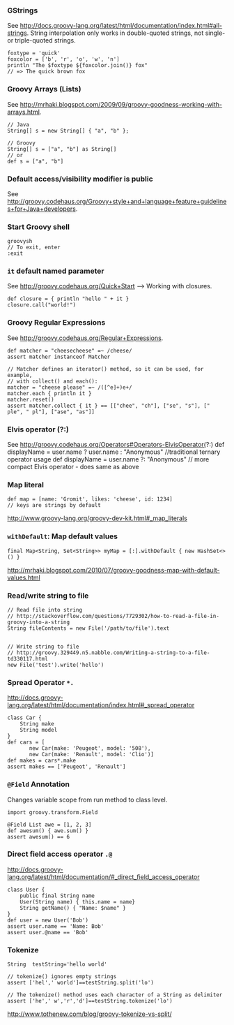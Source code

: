 ### GStrings
See http://docs.groovy-lang.org/latest/html/documentation/index.html#all-strings. String interpolation only works in double-quoted strings, not single- or triple-quoted strings.
```
foxtype = 'quick'
foxcolor = ['b', 'r', 'o', 'w', 'n']
println "The $foxtype ${foxcolor.join()} fox"
// => The quick brown fox
```

### Groovy Arrays (Lists)
See http://mrhaki.blogspot.com/2009/09/groovy-goodness-working-with-arrays.html.
```
// Java
String[] s = new String[] { "a", "b" };

// Groovy
String[] s = ["a", "b"] as String[]
// or
def s = ["a", "b"]
```

### Default access/visibility modifier is public
See http://groovy.codehaus.org/Groovy+style+and+language+feature+guidelines+for+Java+developers.

### Start Groovy shell
```
groovysh
// To exit, enter
:exit
```

### `it` default named parameter
See http://groovy.codehaus.org/Quick+Start --> Working with closures.
```
def closure = { println "hello " + it }
closure.call("world!")
```

### Groovy Regular Expressions
See http://groovy.codehaus.org/Regular+Expressions.
```
def matcher = "cheesecheese" =~ /cheese/
assert matcher instanceof Matcher

// Matcher defines an iterator() method, so it can be used, for example,
// with collect() and each():
matcher = "cheese please" =~ /([^e]+)e+/
matcher.each { println it }
matcher.reset()
assert matcher.collect { it } == [["chee", "ch"], ["se", "s"], [" ple", " pl"], ["ase", "as"]]
```

### Elvis operator (?:)
See http://groovy.codehaus.org/Operators#Operators-ElvisOperator(?:)
def displayName = user.name ? user.name : "Anonymous" //traditional ternary operator usage
def displayName = user.name ?: "Anonymous"  // more compact Elvis operator - does same as above

### Map literal
```
def map = [name: 'Gromit', likes: 'cheese', id: 1234]
// keys are strings by default
```
http://www.groovy-lang.org/groovy-dev-kit.html#_map_literals

### `withDefault`: Map default values
```
final Map<String, Set<String>> myMap = [:].withDefault { new HashSet<>() }
```
http://mrhaki.blogspot.com/2010/07/groovy-goodness-map-with-default-values.html

### Read/write string to file
```
// Read file into string
// http://stackoverflow.com/questions/7729302/how-to-read-a-file-in-groovy-into-a-string
String fileContents = new File('/path/to/file').text


// Write string to file
// http://groovy.329449.n5.nabble.com/Writing-a-string-to-a-file-td330117.html
new File('test').write('hello')
```

### Spread Operator `*.`
http://docs.groovy-lang.org/latest/html/documentation/index.html#_spread_operator
```
class Car {
    String make
    String model
}
def cars = [
       new Car(make: 'Peugeot', model: '508'),
       new Car(make: 'Renault', model: 'Clio')]
def makes = cars*.make
assert makes == ['Peugeot', 'Renault']
```

### `@Field` Annotation
Changes variable scope from run method to class level.
```
import groovy.transform.Field

@Field List awe = [1, 2, 3]
def awesum() { awe.sum() }
assert awesum() == 6
```

### Direct field access operator `.@`
http://docs.groovy-lang.org/latest/html/documentation/#_direct_field_access_operator
```
class User {
    public final String name
    User(String name) { this.name = name}
    String getName() { "Name: $name" }
}
def user = new User('Bob')
assert user.name == 'Name: Bob'
assert user.@name == 'Bob'
```

### Tokenize
```
String  testString='hello world'

// tokenize() ignores empty strings
assert ['hel',' world']==testString.split('lo')

// The tokenize() method uses each character of a String as delimiter
assert ['he',' w','r','d']==testString.tokenize('lo')
```
http://www.tothenew.com/blog/groovy-tokenize-vs-split/